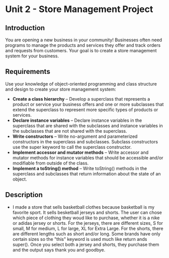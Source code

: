 # Unit 2 - Store Management Project

## Introduction

You are opening a new business in your community! Businesses often need programs to manage the products and services they offer and track orders and requests from customers. Your goal is to create a store management system for your business.

## Requirements

Use your knowledge of object-oriented programming and class structure and design to create your store management system:
- **Create a class hierarchy** – Develop a superclass that represents a product or service your business offers and one or more subclasses that extend the superclass to represent more specific types of products or services.
- **Declare instance variables** – Declare instance variables in the superclass that are shared with the subclasses and instance variables in the subclasses that are not shared with the superclass.
- **Write constructors** – Write no-argument and parameterized constructors in the superclass and subclasses. Subclass constructors use the super keyword to call the superclass constructor.
- **Implement accessor and mutator methods** – Write accessor and mutator methods for instance variables that should be accessible and/or modifiable from outside of the class.
- **Implement a toString() method** – Write toString() methods in the superclass and subclasses that return information about the state of an object.

## Description

- I made a store that sells basketball clothes because basketball is my favorite sport. It sells besketball jerseys and shorts. The user can chose which piece of clothing they woud like to purchase, whether it is a nike or adidas jersey or shorts. For the jerseys, there are different sizes, S for small, M for medium, L for large, XL for Extra Large. For the shorts, there are different lengths such as short and/or long. Some brands have only certain sizes so the "this" keyword is used much like return ands super(). Once you select both a jersey and shorts, they purchase them and the output says thank you and goodbye.
